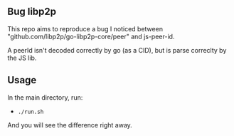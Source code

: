 ## Bug libp2p

This repo aims to reproduce a bug I noticed between 	"github.com/libp2p/go-libp2p-core/peer" and js-peer-id.

A peerId isn't decoded correctly by go (as a CID), but is parse correclty by the JS lib.

## Usage

In the main directory, run:
- `./run.sh` 

And you will see the difference right away.
